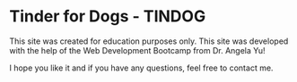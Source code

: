 # Tinder for Dogs - TINDOG

This site was created for education purposes only. This site was developed with the help of the Web Development Bootcamp from Dr. Angela Yu!

I hope you like it and if you have any questions, feel free to contact me.